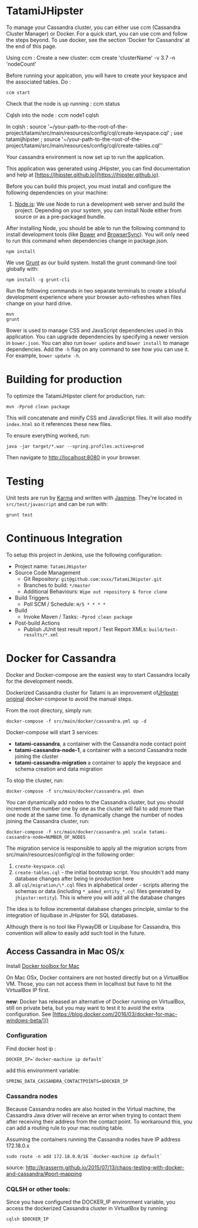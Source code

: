 # TatamiJHipster

To manage your Cassandra cluster, you can either use ccm (Cassandra Cluster Manager) or Docker. For a quick start, you can use ccm and follow the 
steps beyond. To use docker, see the section 'Docker for Cassandra' at the end of this page. 

Using ccm :
Create a new cluster: ccm create 'clusterName' -v 3.7 -n 'nodeCount'

Before running your applcation, you will have to create your keyspace and the associated tables. Do :

    ccm start
    
Check that the node is up running : ccm status

Cqlsh into the node : ccm node1 cqlsh

In cqlsh :  source '~/your-path-to-the-root-of-the-project/tatami/src/main/resources/config/cql/create-keyspace.cql' ;
            use tatamijhipster ;
            source '~/your-path-to-the-root-of-the-project/tatami/src/main/resources/config/cql/create-tables.cql''

Your cassandra environment is now set up to run the application.


This application was generated using JHipster, you can find documentation and help at [https://jhipster.github.io](https://jhipster.github.io).

Before you can build this project, you must install and configure the following dependencies on your machine:

1. [Node.js][]: We use Node to run a development web server and build the project.
   Depending on your system, you can install Node either from source or as a pre-packaged bundle.

After installing Node, you should be able to run the following command to install development tools (like
[Bower][] and [BrowserSync][]). You will only need to run this command when dependencies change in package.json.

    npm install

We use [Grunt][] as our build system. Install the grunt command-line tool globally with:

    npm install -g grunt-cli

Run the following commands in two separate terminals to create a blissful development experience where your browser
auto-refreshes when files change on your hard drive.

    mvn
    grunt

Bower is used to manage CSS and JavaScript dependencies used in this application. You can upgrade dependencies by
specifying a newer version in `bower.json`. You can also run `bower update` and `bower install` to manage dependencies.
Add the `-h` flag on any command to see how you can use it. For example, `bower update -h`.

# Building for production

To optimize the TatamiJHipster client for production, run:

    mvn -Pprod clean package

This will concatenate and minify CSS and JavaScript files. It will also modify `index.html` so it references
these new files.

To ensure everything worked, run:

    java -jar target/*.war --spring.profiles.active=prod

Then navigate to [http://localhost:8080](http://localhost:8080) in your browser.

# Testing

Unit tests are run by [Karma][] and written with [Jasmine][]. They're located in `src/test/javascript` and can be run with:

    grunt test



# Continuous Integration

To setup this project in Jenkins, use the following configuration:

* Project name: `TatamiJHipster`
* Source Code Management
    * Git Repository: `git@github.com:xxxx/TatamiJHipster.git`
    * Branches to build: `*/master`
    * Additional Behaviours: `Wipe out repository & force clone`
* Build Triggers
    * Poll SCM / Schedule: `H/5 * * * *`
* Build
    * Invoke Maven / Tasks: `-Pprod clean package`
* Post-build Actions
    * Publish JUnit test result report / Test Report XMLs: `build/test-results/*.xml`

[JHipster]: https://jhipster.github.io/
[Node.js]: https://nodejs.org/
[Bower]: http://bower.io/
[Grunt]: http://gruntjs.com/
[BrowserSync]: http://www.browsersync.io/
[Karma]: http://karma-runner.github.io/
[Jasmine]: http://jasmine.github.io/2.0/introduction.html
[Protractor]: https://angular.github.io/protractor/


# Docker for Cassandra

Docker and Docker-compose are the easiest way to start Cassandra locally for the development needs.

Dockerized Cassandra cluster for Tatami is an improvement of[JHipster original](http://jhipster.github.io/docker-compose/#cassandra) docker-compose to avoid the manual steps.

From the root directory, simply run:

    docker-compose -f src/main/docker/cassandra.yml up -d

Docker-compose will start 3 services:
- **tatami-cassandra**, a container with the Cassandra node contact point
- **tatami-cassandra-node-1**, a container with a second Cassandra node joining the cluster
- **tatami-cassandra-migration** a container to apply the keypsace and schema creation and data migration


To stop the cluster, run:

    docker-compose -f src/main/docker/cassandra.yml down

You can dynamically add nodes to the Cassandra cluster, but you should increment the number one by one as the cluster
will fail to add more than one node at the same time.
To dynamically change the number of nodes joining the Cassandra cluster, run:

    docker-compose -f src/main/docker/cassandra.yml scale tatami-cassandra-node=NUMBER_OF_NODES

The migration service is responsible to apply all the migration scripts from src/main/resources/config/cql in the following order:
1. `create-keyspace.cql`
2. `create-tables.cql` - the initial bootstrap script. You shouldn't add many database changes after being in production here
3. all `cql/migration/\*.cql` files in alphabetical order - scripts altering the schemas or data (including `*_added_entity_*.cql` files generated by `jhipster:entity`). This is where you will add all the database changes 

The idea is to follow incremental database changes principle, similar to the integration of liquibase in JHipster for SQL databases.

Although there is no tool like FlywayDB or Liquibase for Cassandra, this convention will allow to easily add such tool in the future.


## Access Cassandra in Mac OS/x
Install [Docker toolbox for Mac](https://www.docker.com/products/docker-toolbox)

On Mac OSx, Docker containers are not hosted directly but on a VirtualBox VM.
Those, you can not access them in localhost but have to hit the VirtualBox IP first.

__new__: Docker has released an alternative of Docker running on VirtualBox, still on private beta, but you may want to test it to avoid the extra configuration. See [https://blog.docker.com/2016/03/docker-for-mac-windows-beta/]()

### Configuration
Find docker host ip :

    DOCKER_IP=`docker-machine ip default`

add this environment variable:

    SPRING_DATA_CASSANDRA_CONTACTPOINTS=$DOCKER_IP

### Cassandra nodes
Because Cassandra nodes are also hosted in the Virtual machine, the Cassandra Java driver will receive an error when trying to contact them after receiving their address from the contact point.
To workaround this, you can add a routing rule to your mac routing table.

Assuming the containers running the Cassandra nodes have IP address 172.18.0.x

    sudo route -n add 172.18.0.0/16 `docker-machine ip default`

source: http://krasserm.github.io/2015/07/13/chaos-testing-with-docker-and-cassandra/#port-mapping

### CQLSH or other tools:
Since you have configured the DOCKER_IP environment variable, you access the dockerized Cassandra cluster in VirtualBox by running:

    cqlsh $DOCKER_IP
